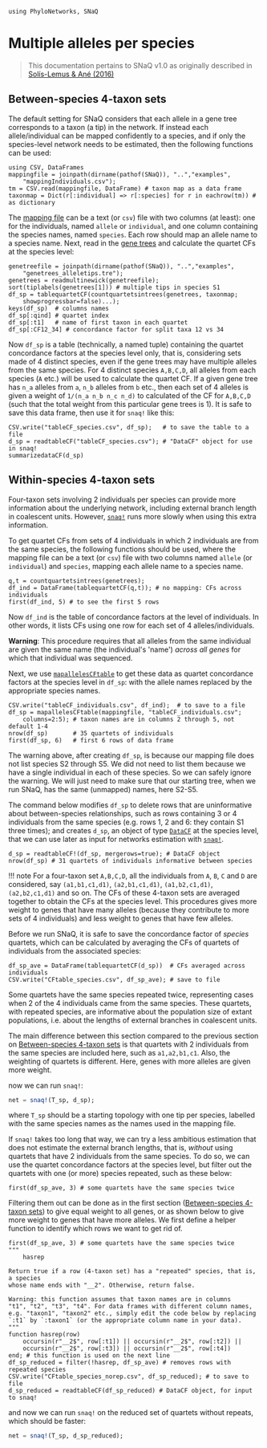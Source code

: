 ```@setup multialleles
using PhyloNetworks, SNaQ
```

# Multiple alleles per species

> This documentation pertains to SNaQ v1.0 as originally described in [Solís-Lemus & Ané (2016)](https://doi.org/10.1371/journal.pgen.1005896)

## Between-species 4-taxon sets

The default setting for SNaQ considers that each allele in a gene tree corresponds
to a taxon (a tip) in the network. If instead each allele/individual can be mapped confidently
to a species, and if only the species-level network needs to be estimated,
then the following functions can be used:

```@repl multialleles
using CSV, DataFrames
mappingfile = joinpath(dirname(pathof(SNaQ)), "..","examples",
    "mappingIndividuals.csv");
tm = CSV.read(mappingfile, DataFrame) # taxon map as a data frame
taxonmap = Dict(r[:individual] => r[:species] for r in eachrow(tm)) # as dictionary
```

The [mapping file](https://github.com/juliaphylo/SNaQ/blob/main/examples/mappingIndividuals.csv)
can be a text (or `csv`) file with two columns (at least):
one for the individuals, named `allele` or `individual`,
and one column containing the species names, named `species`.
Each row should map an allele name to a species name.
Next, read in the [gene trees](https://github.com/juliaphylo/SNaQ/blob/main/examples/genetrees_alleletips.tre)
and calculate the quartet CFs at the species level:


```@repl multialleles
genetreefile = joinpath(dirname(pathof(SNaQ)), "..","examples",
    "genetrees_alleletips.tre");
genetrees = readmultinewick(genetreefile);
sort(tiplabels(genetrees[1])) # multiple tips in species S1
df_sp = tablequartetCF(countquartetsintrees(genetrees, taxonmap;
    showprogressbar=false)...);
keys(df_sp)  # columns names
df_sp[:qind] # quartet index
df_sp[:t1]   # name of first taxon in each quartet
df_sp[:CF12_34] # concordance factor for split taxa 12 vs 34
```

Now `df_sp` is a table (technically, a named tuple) containing the
quartet concordance factors at the species level only, that is,
considering sets made of 4 distinct species,
even if the gene trees may have multiple alleles from the same species.
For 4 distinct species `A,B,C,D`, all alleles from each species (`A` etc.)
will be used to calculate the quartet CF. If a given gene tree has
`n_a` alleles from `a`, `n_b` alleles from `b` etc., then
each set of 4 alleles is given a weight of `1/(n_a n_b n_c n_d)`
to calculated of the CF for `A,B,C,D` (such that the total weight from
this particular gene trees is 1).
It is safe to save this data frame, then use it for `snaq!` like this:

```@repl multialleles
CSV.write("tableCF_species.csv", df_sp);   # to save the table to a file
d_sp = readtableCF("tableCF_species.csv"); # "DataCF" object for use in snaq!
summarizedataCF(d_sp)
```

## Within-species 4-taxon sets

Four-taxon sets involving 2 individuals per species can provide more
information about the underlying network, including external branch
length in coalescent units. However, [`snaq!`](@ref) runs more slowly when
using this extra information.

To get quartet CFs from sets of 4 individuals
in which 2 individuals are from the same species, the following functions
should be used,
where the mapping file can be a text (or `csv`) file with two columns
named `allele` (or `individual`) and `species`,
mapping each allele name to a species name.

```@repl multialleles
q,t = countquartetsintrees(genetrees);
df_ind = DataFrame(tablequartetCF(q,t)); # no mapping: CFs across individuals
first(df_ind, 5) # to see the first 5 rows
```
Now `df_ind` is the table of concordance factors at the level of individuals.
In other words, it lists CFs using one row for each set of 4 alleles/individuals.

**Warning**:
This procedure requires that all alleles from the same individual are given
the same name (the individual's 'name') *across all genes* for which that
individual was sequenced.

Next, we use [`mapallelesCFtable`](@ref) to get these data as
quartet concordance factors at the species level in `df_sp`:
with the allele names replaced by the appropriate species names.

```@repl multialleles
CSV.write("tableCF_individuals.csv", df_ind);  # to save to a file
df_sp = mapallelesCFtable(mappingfile, "tableCF_individuals.csv";
    columns=2:5); # taxon names are in columns 2 through 5, not default 1-4
nrow(df_sp)       # 35 quartets of individuals
first(df_sp, 6)   # first 6 rows of data frame
```

The warning above, after creating `df_sp`, is because our mapping file does not
list species S2 through S5. We did not need to list them because we have a
single individual in each of these species.
So we can safely ignore the warning.
We will just need to make sure that our starting tree, when we run SNaQ,
has the same (unmapped) names, here S2-S5.

The command below modifies `df_sp` to delete rows that are uninformative about
between-species relationships, such as rows containing 3 or 4 individuals from
the same species (e.g. rows 1, 2 and 6: they contain S1 three times);
and creates `d_sp`, an object of type [`DataCF`](@ref) at the species level,
that we can use later as input for networks estimation with [`snaq!`](@ref).
```@repl multialleles
d_sp = readtableCF!(df_sp, mergerows=true); # DataCF object
nrow(df_sp) # 31 quartets of individuals informative between species
```

!!! note
    For a four-taxon set `A,B,C,D`, all the individuals from `A`, `B`, `C` and `D`
    are considered, say `(a1,b1,c1,d1)`, `(a2,b1,c1,d1)`, `(a1,b2,c1,d1)`,
    `(a2,b2,c1,d1)` and so on.
    The CFs of these 4-taxon sets are averaged together to obtain the
    CFs at the species level. This procedures gives more weight to genes that have
    many alleles (because they contribute to more sets of 4 individuals) and less
    weight to genes that have few alleles.

Before we run SNaQ, it is safe to save the concordance factor of *species* quartets,
which can be calculated by averaging the CFs of quartets of individuals
from the associated species:

```@repl multialleles
df_sp_ave = DataFrame(tablequartetCF(d_sp))  # CFs averaged across individuals
CSV.write("CFtable_species.csv", df_sp_ave); # save to file
```

Some quartets have the same species repeated twice,
representing cases when 2 of the 4 individuals came from the same species.
These quartets, with repeated species, are informative about the population
size of extant populations, i.e. about the lengths of external branches in
coalescent units.

The main difference between this section compared to the previous section
on [Between-species 4-taxon sets](@ref) is that quartets with 2 individuals from
the same species are included here, such as `a1,a2,b1,c1`.
Also, the weighting of quartets is different. Here, genes with more alleles
are given more weight.

now we can run `snaq!`:

```julia
net = snaq!(T_sp, d_sp);
```
where `T_sp` should be a starting topology with one tip per species,
labelled with the same species names as the names used in the mapping file.

If `snaq!` takes too long that way, we can try a less ambitious estimation
that does not estimate the external branch lengths, that is,
*without* using quartets that have 2 individuals from the same species.
To do so, we can use the quartet concordance factors at the species level,
but filter out the quartets with one (or more) species repeated, such as
these below:

```@repl multialleles
first(df_sp_ave, 3) # some quartets have the same species twice
```

Filtering them out can be done as in the first section
([Between-species 4-taxon sets](@ref)) to give equal weight to all genes,
or as shown below to give more weight to genes that have more alleles.
We first define a helper function to identify which rows we want to get rid of.

```@repl multialleles
first(df_sp_ave, 3) # some quartets have the same species twice
"""
    hasrep

Return true if a row (4-taxon set) has a "repeated" species, that is, a species
whose name ends with "__2". Otherwise, return false.

Warning: this function assumes that taxon names are in columns
"t1", "t2", "t3", "t4". For data frames with different column names,
e.g. "taxon1", "taxon2" etc., simply edit the code below by replacing
`:t1` by `:taxon1` (or the appropriate column name in your data).
"""
function hasrep(row)
    occursin(r"__2$", row[:t1]) || occursin(r"__2$", row[:t2]) ||
    occursin(r"__2$", row[:t3]) || occursin(r"__2$", row[:t4])
end; # this function is used on the next line
df_sp_reduced = filter(!hasrep, df_sp_ave) # removes rows with repeated species
CSV.write("CFtable_species_norep.csv", df_sp_reduced); # to save to file
d_sp_reduced = readtableCF(df_sp_reduced) # DataCF object, for input to snaq!
```

and now we can run `snaq!` on the reduced set of quartets without repeats,
which should be faster:

```julia
net = snaq!(T_sp, d_sp_reduced);
```
